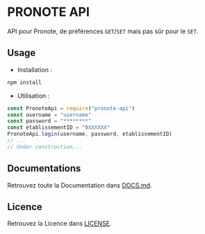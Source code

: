 # PRONOTE API
API pour Pronote, de préférences `GET`/`SET` mais pas sûr pour le `SET`.

## Usage
- Installation :
```sh
npm install
```
- Utilisation :
```js
const PronoteApi = require("pronote-api")
const username = "username"
const password = "********"
const etablissementID = "0XXXXXX"
PronoteApi.login(username, password, etablissementID)
// ...
// Under construction...
```

## Documentations
Retrouvez toute la Documentation dans [DOCS.md](https://www.github.com/foxypiratecove37350/pronote-api/blob/main/DOCS.md).

## Licence
Retrouvez la Licence dans [LICENSE](https://www.github.com/foxypiratecove37350/pronote-api/blob/main/LICENSE).
